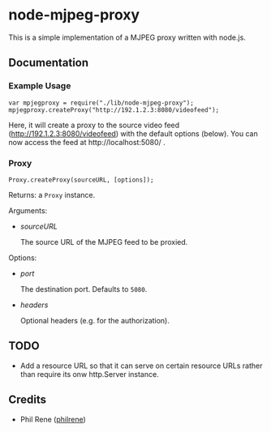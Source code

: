 node-mjpeg-proxy
================

This is a simple implementation of a MJPEG proxy written with node.js.

## Documentation

### Example Usage

    var mpjegproxy = require("./lib/node-mjpeg-proxy");
    mpjegproxy.createProxy("http://192.1.2.3:8080/videofeed");

Here, it will create a proxy to the source video feed (http://192.1.2.3:8080/videofeed) with the default options (below). You can now access the feed at http://localhost:5080/ .

### Proxy

    Proxy.createProxy(sourceURL, [options]);

Returns: a `Proxy` instance.

Arguments:

- *sourceURL*

  The source URL of the MJPEG feed to be proxied.

Options:

- *port*

  The destination port. Defaults to `5080`.

- *headers*

  Optional headers (e.g. for the authorization).

## TODO

- Add a resource URL so that it can serve on certain resource URLs rather than require its onw http.Server instance.

## Credits

- Phil Rene ([philrene](http://github.com/philrene))
